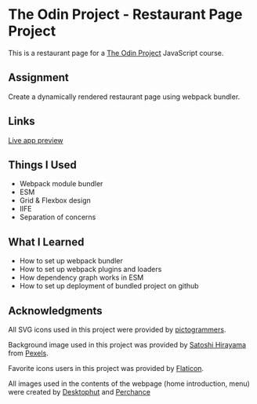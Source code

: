 # The Odin Project - Restaurant Page Project

This is a restaurant page for a [The Odin Project](https://www.theodinproject.com) JavaScript course.

## Assignment

Create a dynamically rendered restaurant page using webpack bundler.

## Links

[Live app preview](https://hammerztein.github.io/restaurant/)

## Things I Used

- Webpack module bundler
- ESM
- Grid & Flexbox design
- IIFE
- Separation of concerns

## What I Learned

- How to set up webpack bundler
- How to set up webpack plugins and loaders
- How dependency graph works in ESM
- How to set up deployment of bundled project on github

## Acknowledgments

All SVG icons used in this project were provided by [pictogrammers](https://pictogrammers.com/).

Background image used in this project was provided by [Satoshi Hirayama](https://www.pexels.com/@satoshi/) from [Pexels](https://pexels.com).

Favorite icons users in this project was provided by [Flaticon](https://www.flaticon.com/).

All images used in the contents of the webpage (home introduction, menu) were created by [Desktophut](https://www.desktophut.com/page/free-ai-image-generator) and [Perchance](https://perchance.org/ai-character-generator)
